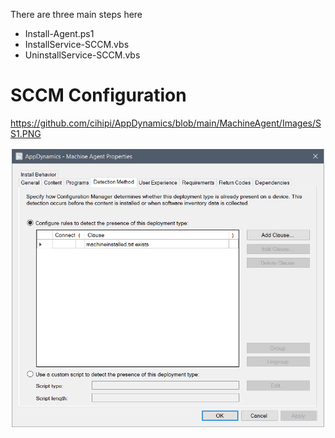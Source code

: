 There are three main steps here
* Install-Agent.ps1
* InstallService-SCCM.vbs
* UninstallService-SCCM.vbs

# SCCM Configuration
https://github.com/cihipi/AppDynamics/blob/main/MachineAgent/Images/SS1.PNG

![Hey](Images/SS1.PNG)

